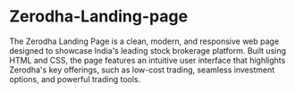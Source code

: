 # Zerodha-Landing-page
The Zerodha Landing Page is a clean, modern, and responsive web page designed to showcase India's leading stock brokerage platform. Built using HTML and CSS, the page features an intuitive user interface that highlights Zerodha's key offerings, such as low-cost trading, seamless investment options, and powerful trading tools.
